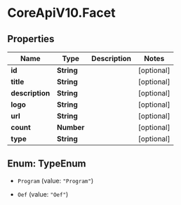 # CoreApiV10.Facet

## Properties
Name | Type | Description | Notes
------------ | ------------- | ------------- | -------------
**id** | **String** |  | [optional] 
**title** | **String** |  | [optional] 
**description** | **String** |  | [optional] 
**logo** | **String** |  | [optional] 
**url** | **String** |  | [optional] 
**count** | **Number** |  | [optional] 
**type** | **String** |  | [optional] 


<a name="TypeEnum"></a>
## Enum: TypeEnum


* `Program` (value: `"Program"`)

* `Oef` (value: `"Oef"`)





